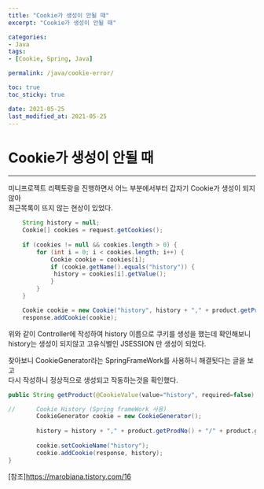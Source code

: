 ```yaml
---
title: "Cookie가 생성이 안될 때"
excerpt: "Cookie가 생성이 안될 때"

categories:
- Java
tags:
- [Cookie, Spring, Java]

permalink: /java/cookie-error/

toc: true
toc_sticky: true

date: 2021-05-25
last_modified_at: 2021-05-25
---
```


# Cookie가 생성이 안될 때
---

미니프로젝트 리펙토랑을 진행하면서 어느 부분에서부터 갑자기 Cookie가 생성이 되지않아  
최근목록이 뜨지 않는 현상이 있었다.

```java
    String history = null;
	Cookie[] cookies = request.getCookies();
	
    if (cookies != null && cookies.length > 0) {
		for (int i = 0; i < cookies.length; i++) {
			Cookie cookie = cookies[i];
		    if (cookie.getName().equals("history")) {				
             history = cookies[i].getValue();
		    }
		}
	}

	Cookie cookie = new Cookie("history", history + "," + product.getProdNo() + "/" + product.getProdName());
	response.addCookie(cookie);
```
위와 같이 Controller에 작성하여 history 이름으로 쿠키를 생성을 했는데 확인해보니   
history는 생성이 되지않고 고유식별인 JSESSION 만 생성이 되었다.  

찾아보니 CookieGenerator라는 SpringFrameWork를 사용하니 해결됫다는 글을 보고  
다시 작성하니 정상적으로 생성되고 작동하는것을 확인했다.  

```java
public String getProduct(@CookieValue(value="history", required=false) String history, ....){

// 		Cookie History (Spring frameWork 사용)
		CookieGenerator cookie = new CookieGenerator();
		
		history = history + "," + product.getProdNo() + "/" + product.getProdName();
		
		cookie.setCookieName("history");
		cookie.addCookie(response, history);
}
```

[참조]https://marobiana.tistory.com/16